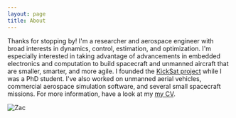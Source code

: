 ```yaml
---
layout: page
title: About
---
```


Thanks for stopping by! I'm a researcher and aerospace engineer with broad interests in dynamics, control, estimation, and optimization. I'm especially interested in taking advantage of advancements in embedded electronics and computation to build spacecraft and unmanned aircraft that are smaller, smarter, and more agile. I founded the [KickSat project](http://kicksat.io) while I was a PhD student. I've also worked on unmanned aerial vehicles, commercial aerospace simulation software, and several small spacecraft missions. For more information, have a look at my [my CV](http://zacmanchester.github.io/docs/CV-Manchester-July2018.pdf).

![Zac](http://zacmanchester.github.io/img/Zac_Falcon9.jpg)

